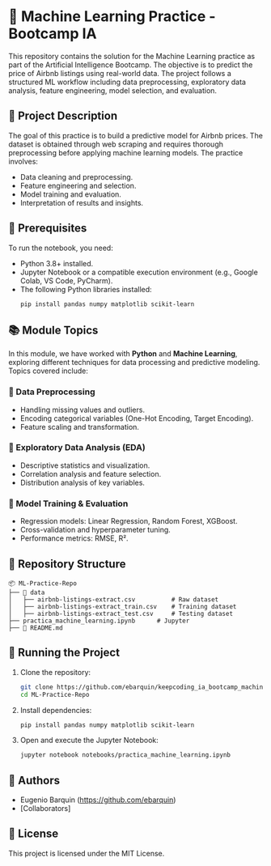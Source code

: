 # 📖 Machine Learning Practice - Bootcamp IA

This repository contains the solution for the Machine Learning practice as part of the Artificial Intelligence Bootcamp. The objective is to predict the price of Airbnb listings using real-world data. The project follows a structured ML workflow including data preprocessing, exploratory data analysis, feature engineering, model selection, and evaluation.

## 📌 Project Description

The goal of this practice is to build a predictive model for Airbnb prices. The dataset is obtained through web scraping and requires thorough preprocessing before applying machine learning models. The practice involves:

- Data cleaning and preprocessing.
- Feature engineering and selection.
- Model training and evaluation.
- Interpretation of results and insights.

## 🔧 Prerequisites

To run the notebook, you need:

- Python 3.8+ installed.
- Jupyter Notebook or a compatible execution environment (e.g., Google Colab, VS Code, PyCharm).
- The following Python libraries installed:
  ```bash
  pip install pandas numpy matplotlib scikit-learn
  ```

## 📚 Module Topics

In this module, we have worked with **Python** and **Machine Learning**, exploring different techniques for data processing and predictive modeling. Topics covered include:

### 🔹 Data Preprocessing
- Handling missing values and outliers.
- Encoding categorical variables (One-Hot Encoding, Target Encoding).
- Feature scaling and transformation.

### 🔹 Exploratory Data Analysis (EDA)
- Descriptive statistics and visualization.
- Correlation analysis and feature selection.
- Distribution analysis of key variables.

### 🔹 Model Training & Evaluation
- Regression models: Linear Regression, Random Forest, XGBoost.
- Cross-validation and hyperparameter tuning.
- Performance metrics: RMSE, R².

## 📂 Repository Structure

```
📦 ML-Practice-Repo
├── 📁 data
│   ├── airbnb-listings-extract.csv          # Raw dataset
│   ├── airbnb-listings-extract_train.csv    # Training dataset
│   ├── airbnb-listings-extract_test.csv     # Testing dataset
├── practica_machine_learning.ipynb      # Jupyter  
├── 📄 README.md                              
```

## 🚀 Running the Project

1. Clone the repository:
   ```bash
   git clone https://github.com/ebarquin/keepcoding_ia_bootcamp_machine_learning_module
   cd ML-Practice-Repo
   ```
2. Install dependencies:
   ```bash
   pip install pandas numpy matplotlib scikit-learn
   ```
3. Open and execute the Jupyter Notebook:
   ```bash
   jupyter notebook notebooks/practica_machine_learning.ipynb
   ```

## 📌 Authors
- Eugenio Barquin (https://github.com/ebarquin)
- [Collaborators]

## 📜 License
This project is licensed under the MIT License.
